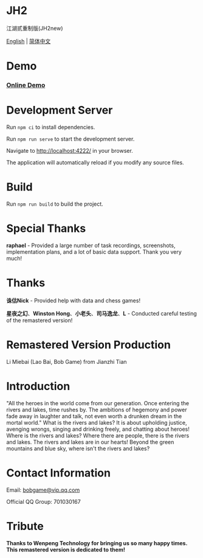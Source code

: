 # JH2

江湖贰重制版(JH2new)

[English](README_en.md) | [简体中文](README.md)

# Demo

### **[Online Demo](https://bobgame.github.io/jh2new/)**

# Development Server

Run `npm ci` to install dependencies.

Run `npm run serve` to start the development server.

Navigate to [http://localhost:4222/](http://localhost:4222/) in your browser.

The application will automatically reload if you modify any source files.

# Build

Run `npm run build` to build the project.


# Special Thanks

**raphael** - Provided a large number of task recordings, screenshots, implementation plans, and a lot of basic data support. Thank you very much!

# Thanks

**诛估Nick** - Provided help with data and chess games!

**星夜之幻**、**Winston Hong**、**小老头**、**司马逸龙**、**L** - Conducted careful testing of the remastered version!

# Remastered Version Production

Li Miebai (Lao Bai, Bob Game) from Jianzhi Tian

# Introduction

"All the heroes in the world come from our generation. Once entering the rivers and lakes, time rushes by. The ambitions of hegemony and power fade away in laughter and talk, not even worth a drunken dream in the mortal world." What is the rivers and lakes? It is about upholding justice, avenging wrongs, singing and drinking freely, and chatting about heroes! Where is the rivers and lakes? Where there are people, there is the rivers and lakes. The rivers and lakes are in our hearts! Beyond the green mountains and blue sky, where isn't the rivers and lakes?

# Contact Information

Email: bobgame@vip.qq.com

Official QQ Group: 701030167

# Tribute

**Thanks to Wenpeng Technology for bringing us so many happy times. This remastered version is dedicated to them!** 
